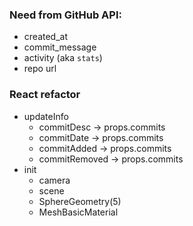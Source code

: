 ### Need from GitHub API:
- created_at
- commit_message
- activity (aka `stats`)
- repo url

### React refactor
- updateInfo
  - commitDesc -> props.commits
  - commitDate -> props.commits
  - commitAdded -> props.commits
  - commitRemoved -> props.commits
- init
  - camera
  - scene
  - SphereGeometry(5)
  - MeshBasicMaterial
